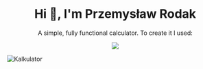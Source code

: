 <h1 align="center">Hi 👋, I'm Przemysław Rodak</h1>
<p align="center">A simple, fully functional calculator. To create it I used:</p>

<div align="center">
  <p align="center">
  <a href="https://skillicons.dev">
    <img src="https://skillicons.dev/icons?i=html,css,js" />
  </a>
</p>
</div>

![Kalkulator](https://github.com/user-attachments/assets/97afce47-6b04-4dc2-b872-61b345b560bc)
